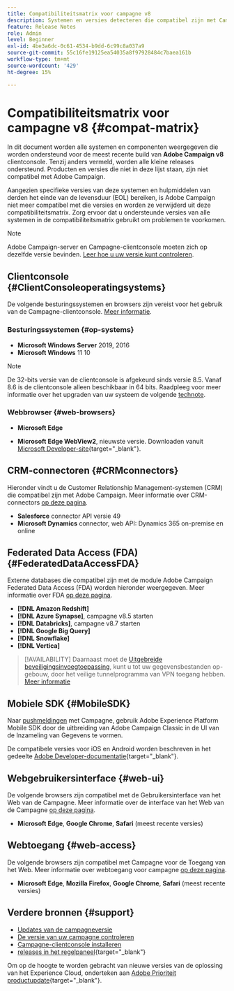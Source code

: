 ```yaml
---
title: Compatibiliteitsmatrix voor campagne v8
description: Systemen en versies detecteren die compatibel zijn met Campagne v8
feature: Release Notes
role: Admin
level: Beginner
exl-id: 4be3a6dc-0c61-4534-b9dd-6c99c8a037a9
source-git-commit: 55c16fe19125ea54035a8f97928484c7baea161b
workflow-type: tm+mt
source-wordcount: '429'
ht-degree: 15%

---
```


# Compatibiliteitsmatrix voor campagne v8 {#compat-matrix}

In dit document worden alle systemen en componenten weergegeven die worden ondersteund voor de meest recente build van **Adobe Campaign v8** clientconsole. Tenzij anders vermeld, worden alle kleine releases ondersteund. Producten en versies die niet in deze lijst staan, zijn niet compatibel met Adobe Campaign.

Aangezien specifieke versies van deze systemen en hulpmiddelen van derden het einde van de levensduur (EOL) bereiken, is Adobe Campaign niet meer compatibel met die versies en worden ze verwijderd uit deze compatibiliteitsmatrix. Zorg ervoor dat u ondersteunde versies van alle systemen in de compatibiliteitsmatrix gebruikt om problemen te voorkomen.

>[!NOTE]
>
>Adobe Campaign-server en Campagne-clientconsole moeten zich op dezelfde versie bevinden. [Leer hoe u uw versie kunt controleren](upgrades.md#version).

## Clientconsole {#ClientConsoleoperatingsystems}

De volgende besturingssystemen en browsers zijn vereist voor het gebruik van de Campagne-clientconsole. [Meer informatie](connect.md).

### Besturingssystemen {#op-systems}

* **Microsoft Windows Server** 2019, 2016
* **Microsoft Windows** 11 10

>[!NOTE]
>De 32-bits versie van de clientconsole is afgekeurd sinds versie 8.5. Vanaf 8.6 is de clientconsole alleen beschikbaar in 64 bits. Raadpleeg voor meer informatie over het upgraden van uw systeem de volgende [technote](../../technotes/upgrades/console.md).

### Webbrowser {#web-browsers}

* **Microsoft Edge**

* **Microsoft Edge WebView2**, nieuwste versie. Downloaden vanuit [Microsoft Developer-site](http://www.adobe.com/go/acc-ms-webview2-runtime-download){target="_blank"}.

## CRM-connectoren {#CRMconnectors}

Hieronder vindt u de Customer Relationship Management-systemen (CRM) die compatibel zijn met Adobe Campaign. Meer informatie over CRM-connectors [op deze pagina](../connect/crm.md).

* **Salesforce** connector API versie 49
* **Microsoft Dynamics** connector, web API: Dynamics 365 on-premise en online

## Federated Data Access (FDA){#FederatedDataAccessFDA}

Externe databases die compatibel zijn met de module Adobe Campaign Federated Data Access (FDA) worden hieronder weergegeven. Meer informatie over FDA [op deze pagina](../connect/fda.md).

* **[!DNL Amazon Redshift]**
* **[!DNL Azure Synapse]**, campagne v8.5 starten
* **[!DNL Databricks]**, campagne v8.7 starten
* **[!DNL Google Big Query]**
* **[!DNL Snowflake]**
* **[!DNL Vertica]**


>[!AVAILABILITY]
>Daarnaast moet de [Uitgebreide beveiligingsinvoegtoepassing](../config/enhanced-security.md), kunt u tot uw gegevensbestanden op-gebouw, door het veilige tunnelprogramma van VPN toegang hebben. [Meer informatie](../config/enhanced-security.md#vpn-callouts)

## Mobiele SDK {#MobileSDK}

Naar [pushmeldingen](../send/push.md) met Campagne, gebruik Adobe Experience Platform Mobile SDK door de uitbreiding van Adobe Campaign Classic in de UI van de Inzameling van Gegevens te vormen.

De compatibele versies voor iOS en Android worden beschreven in het gedeelte [Adobe Developer-documentatie](https://developer.adobe.com/client-sdks/home/){target="_blank"}.

## Webgebruikersinterface {#web-ui}

De volgende browsers zijn compatibel met de Gebruikersinterface van het Web van de Campagne. Meer informatie over de interface van het Web van de Campagne [op deze pagina](campaign-ui.md#ac-web-ui).

* **Microsoft Edge**, **Google Chrome**, **Safari** (meest recente versies)

## Webtoegang {#web-access}

De volgende browsers zijn compatibel met Campagne voor de Toegang van het Web. Meer informatie over webtoegang voor campagne [op deze pagina](connect.md#web-access).

* **Microsoft Edge**, **Mozilla Firefox**, **Google Chrome**, **Safari** (meest recente versies)

## Verdere bronnen {#support}

* [Updates van de campagneversie](upgrades.md)
* [De versie van uw campagne controleren](upgrades.md#version)
* [Campagne-clientconsole installeren](connect.md)
* [releases in het regelpaneel](https://experienceleague.adobe.com/docs/control-panel/using/release-notes.html?lang=nl){target="_blank"}

Om op de hoogte te worden gebracht van nieuwe versies van de oplossing van het Experience Cloud, onderteken aan [Adobe Prioriteit productupdate](https://www.adobe.com/nl/subscription/priority-product-update.html){target="_blank"}.